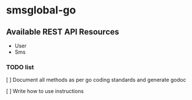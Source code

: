 # smsglobal-go



## Available REST API Resources

* User
* Sms

### TODO list
[ ] Document all methods as per go coding standards and generate godoc

[ ] Write how to use instructions
